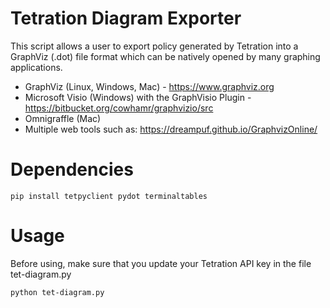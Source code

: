 # Tetration Diagram Exporter

This script allows a user to export policy generated by Tetration into a GraphViz (.dot) file format which can be natively opened by many graphing applications.

* GraphViz (Linux, Windows, Mac) - https://www.graphviz.org
* Microsoft Visio (Windows) with the GraphVisio Plugin - https://bitbucket.org/cowhamr/graphvizio/src
* Omnigraffle (Mac)
* Multiple web tools such as: https://dreampuf.github.io/GraphvizOnline/

# Dependencies

```
pip install tetpyclient pydot terminaltables
```

# Usage

Before using, make sure that you update your Tetration API key in the file tet-diagram.py

```
python tet-diagram.py
```
